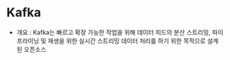Kafka
=====
* 개요 : Kafka는 빠르고 확장 가능한 작업을 위해 데이터 피드의 분산 스트리밍, 파이프라이닝 및 재생을 위한 실시간 스트리밍 데이터 처리를 하기 위한 목적으로 설계된 오픈소스
